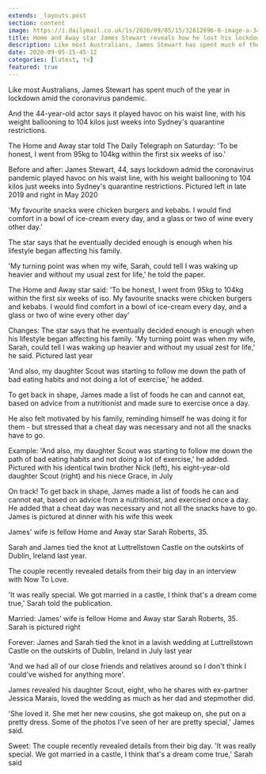 ```yaml
---
extends: _layouts.post
section: content
image: https://i.dailymail.co.uk/1s/2020/09/05/15/32812696-0-image-a-34_1599316090211.jpg 
title: Home and Away star James Stewart reveals how he lost his lockdown kilos after weight gain 
description: Like most Australians, James Stewart has spent much of the year in lockdown amid the coronavirus pandemic.  
date: 2020-09-05-15-45-12 
categories: [latest, tv] 
featured: true 
--- 
```

Like most Australians, James Stewart has spent much of the year in lockdown amid the coronavirus pandemic. 

And the 44-year-old actor says it played havoc on his waist line, with his weight ballooning to 104 kilos just weeks into Sydney's quarantine restrictions. 

The Home and Away star told The Daily Telegraph on Saturday: 'To be honest, I went from 95kg to 104kg within the first six weeks of iso.' 

Before and after: James Stewart, 44, says lockdown admid the coronavirus pandemic played havoc on his waist line, with his weight ballooning to 104 kilos just weeks into Sydney's quarantine restrictions. Pictured left in late 2019 and right in May 2020

'My favourite snacks were chicken burgers and kebabs. I would find comfort in a bowl of ice-cream every day, and a glass or two of wine every other day.'

The star says that he eventually decided enough is enough when his lifestyle began affecting his family. 

'My turning point was when my wife, Sarah, could tell I was waking up heavier and without my usual zest for life,' he told the paper. 

The Home and Away star said: 'To be honest, I went from 95kg to 104kg within the first six weeks of iso. My favourite snacks were chicken burgers and kebabs. I would find comfort in a bowl of ice-cream every day, and a glass or two of wine every other day' 

Changes: The star says that he eventually decided enough is enough when his lifestyle began affecting his family. 'My turning point was when my wife, Sarah, could tell I was waking up heavier and without my usual zest for life,' he said. Pictured last year 

'And also, my daughter Scout was starting to follow me down the path of bad eating habits and not doing a lot of exercise,' he added. 

To get back in shape, James made a list of foods he can and cannot eat, based on advice from a nutritionist and made sure to exercise once a day. 

He also felt motivated by his family, reminding himself he was doing it for them - but stressed that a cheat day was necessary and not all the snacks have to go. 

Example: 'And also, my daughter Scout was starting to follow me down the path of bad eating habits and not doing a lot of exercise,' he added. Pictured with his identical twin brother Nick (left), his eight-year-old daughter Scout (right) and his niece Grace, in July 

On track! To get back in shape, James made a list of foods he can and cannot eat, based on advice from a nutritionist, and exercised once a day. He added that a cheat day was necessary and not all the snacks have to go. James is pictured at dinner with his wife this week 

James' wife is fellow Home and Away star Sarah Roberts, 35.

Sarah and James tied the knot at Luttrellstown Castle on the outskirts of Dublin, Ireland last year.  

The couple recently revealed details from their big day in an interview with Now To Love.   

'It was really special. We got married in a castle, I think that's a dream come true,' Sarah told the publication. 

Married: James' wife is fellow Home and Away star Sarah Roberts, 35. Sarah is pictured right

Forever: James and Sarah tied the knot in a lavish wedding at Luttrellstown Castle on the outskirts of Dublin, Ireland in July last year

'And we had all of our close friends and relatives around so I don't think I could've wished for anything more'.   

James revealed his daughter Scout, eight, who he shares with ex-partner Jessica Marais, loved the wedding as much as her dad and stepmother did. 

'She loved it. She met her new cousins, she got makeup on, she put on a pretty dress. Some of the photos I've seen of her are pretty special,' James said.   

Sweet: The couple recently revealed details from their big day. 'It was really special. We got married in a castle, I think that's a dream come true,' Sarah said 


